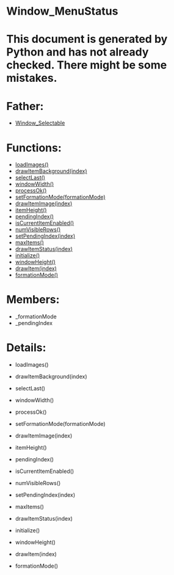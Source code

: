 Window_MenuStatus
===

# This document is generated by Python and has not already checked. There might be some mistakes.

# Father:
* [Window_Selectable](Window_Selectable.md)


# Functions:
* [loadImages()](#loadImages)
* [drawItemBackground(index)](#drawItemBackground)
* [selectLast()](#selectLast)
* [windowWidth()](#windowWidth)
* [processOk()](#processOk)
* [setFormationMode(formationMode)](#setFormationMode)
* [drawItemImage(index)](#drawItemImage)
* [itemHeight()](#itemHeight)
* [pendingIndex()](#pendingIndex)
* [isCurrentItemEnabled()](#isCurrentItemEnabled)
* [numVisibleRows()](#numVisibleRows)
* [setPendingIndex(index)](#setPendingIndex)
* [maxItems()](#maxItems)
* [drawItemStatus(index)](#drawItemStatus)
* [initialize()](#initialize)
* [windowHeight()](#windowHeight)
* [drawItem(index)](#drawItem)
* [formationMode()](#formationMode)

# Members:
* _formationMode
* _pendingIndex

# Details:
<p id=loadImages></p>

* loadImages()
	

<p id=drawItemBackground></p>

* drawItemBackground(index)
	

<p id=selectLast></p>

* selectLast()
	

<p id=windowWidth></p>

* windowWidth()
	

<p id=processOk></p>

* processOk()
	

<p id=setFormationMode></p>

* setFormationMode(formationMode)
	

<p id=drawItemImage></p>

* drawItemImage(index)
	

<p id=itemHeight></p>

* itemHeight()
	

<p id=pendingIndex></p>

* pendingIndex()
	

<p id=isCurrentItemEnabled></p>

* isCurrentItemEnabled()
	

<p id=numVisibleRows></p>

* numVisibleRows()
	

<p id=setPendingIndex></p>

* setPendingIndex(index)
	

<p id=maxItems></p>

* maxItems()
	

<p id=drawItemStatus></p>

* drawItemStatus(index)
	

<p id=initialize></p>

* initialize()
	

<p id=windowHeight></p>

* windowHeight()
	

<p id=drawItem></p>

* drawItem(index)
	

<p id=formationMode></p>

* formationMode()
	


